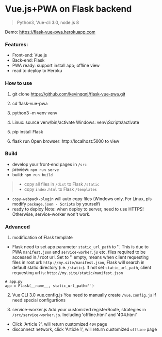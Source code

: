 # Vue.js+PWA on Flask backend

> Python3, Vue-cli 3.0, node.js 8

Demo: https://flask-vue-pwa.herokuapp.com

### Features:
- Front-end: Vue.js
- Back-end: Flask
- PWA ready: support install app; offline view
- read to deploy to Heroku

### How to use
1. git clone https://github.com/kevinqqnj/flask-vue-pwa.git

2. cd flask-vue-pwa

3. python3 -m venv venv

4. Linux: source venv/bin/activate
Windows: venv\Scripts\activate

5. pip install Flask

6. flask run
Open browser: http://localhost:5000 to view

### Build
- develop your front-end pages in `/src`
- preview: `npm run serve`
- build: `npm run build`
> - copy all files in `/dist` to Flask `/static`
> - copy `index.html` to Flask `/templates`
- `copy-webpack-plugin` will auto copy files (Windows only. For Linux, pls modify `package.json - Scripts` by yourself)
- ready to deploy
Note: when deploy to server, need to use HTTPS! Otherwise, service-worker won't work.

### Advanced
1. modification of Flask template
- Flask need to set app parameter `static_url_path` to ''. 
This is due to PWA `manifest.json` and `service-worker.js` etc. files required to be accessed in / root url. 
Set to '' empty, means when client requesting files in root url: `http://my.site/manifest.json`, Flask will search in default static directory (i.e. `/static`).
If not set `static_url_path`, client requesting url is: `http://my.site/static/manifest.json`
```
# app.py
app = Flask(__name__, static_url_path='')
```
2. Vue CLI 3.0 vue.config.js
You need to manually create `/vue.config.js` if need special configurtions

3. service-worker.js
Add your customized registerRoute, strategies in `/src/service-worker.js`.
Including 'offline.html' and '404.html'
- Click 'Article ?', will return customized `404` page
- disconnect network, click 'Article 1', will return customized `offline` page

